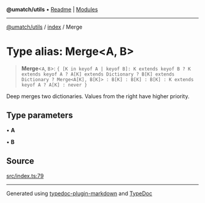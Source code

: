 **@umatch/utils** • [Readme](../../index.md) \| [Modules](../../modules.md)

***

[@umatch/utils](../../modules.md) / [index](../index.md) / Merge

# Type alias: Merge\<A, B\>

> **Merge**\<`A`, `B`\>: `{ [K in keyof A | keyof B]: K extends keyof B ? K extends keyof A ? A[K] extends Dictionary ? B[K] extends Dictionary ? Merge<A[K], B[K]> : B[K] : B[K] : B[K] : K extends keyof A ? A[K] : never }`

Deep merges two dictionaries. Values from the right have higher priority.

## Type parameters

• **A**

• **B**

## Source

[src/index.ts:79](https://github.com/umatch-oficial/utils/blob/ed8915b/src/index.ts#L79)

***

Generated using [typedoc-plugin-markdown](https://www.npmjs.com/package/typedoc-plugin-markdown) and [TypeDoc](https://typedoc.org/)
